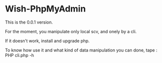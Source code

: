 # Wish-PhpMyAdmin

This is the 0.0.1 version.

For the moment, you manipulate only local scv, and onely by a cli.

If it doesn't work, install and upgrade php. 

To know how use it and what kind of data manipulation you can done, tape : 
PHP cli.php -h
